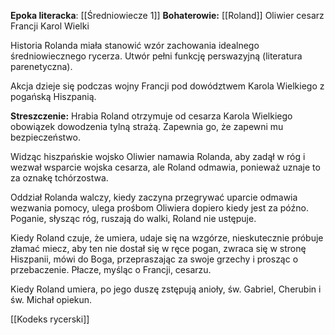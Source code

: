 **Epoka literacka**: [[Średniowiecze 1]]
**Bohaterowie:**
[[Roland]]
Oliwier
cesarz Francji Karol Wielki

Historia Rolanda miała stanowić wzór zachowania idealnego średniowiecznego rycerza. Utwór pełni funkcję perswazyjną (literatura parenetyczna).

Akcja dzieje się podczas wojny Francji pod dowództwem Karola Wielkiego z pogańską Hiszpanią.

**Streszczenie:**
Hrabia Roland otrzymuje od cesarza Karola Wielkiego obowiązek dowodzenia tylną strażą. Zapewnia go, że zapewni mu bezpieczeństwo.

Widząc hiszpańskie wojsko Oliwier namawia Rolanda, aby zadął w róg i wezwał wsparcie wojska cesarza, ale Roland odmawia, ponieważ uznaje to za oznakę tchórzostwa.

Oddział Rolanda walczy, kiedy zaczyna przegrywać uparcie odmawia wezwania pomocy, ulega prośbom Oliwiera dopiero kiedy jest za późno. Poganie, słysząc róg, ruszają do walki, Roland nie ustępuje.

Kiedy Roland czuje, że umiera, udaje się na wzgórze, nieskutecznie próbuje złamać miecz, aby ten nie dostał się w ręce pogan, zwraca się w stronę Hiszpanii, mówi do Boga, przepraszając za swoje grzechy i prosząc o przebaczenie. Płacze, myśląc o Francji, cesarzu.

Kiedy Roland umiera, po jego duszę zstępują anioły, św. Gabriel, Cherubin i św. Michał opiekun.

[[Kodeks rycerski]]
